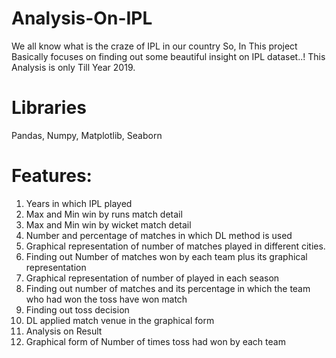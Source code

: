 # Analysis-On-IPL
We all know what is the craze of IPL in our country So, In This project Basically focuses on finding out some beautiful insight on IPL dataset..!
This Analysis is only Till Year 2019.
# Libraries
Pandas, Numpy, Matplotlib, Seaborn
# Features:
1. Years in which IPL played
2. Max and Min win by runs match detail
3. Max and Min win by wicket match detail
4. Number and percentage of matches in which DL method is used
5. Graphical representation of number of matches played in different cities.
6. Finding out Number of matches won by each team plus its graphical representation
7. Graphical representation of number of played in each season
8. Finding out number of matches and its percentage in which the team who had won the toss have won match
9. Finding out toss decision
10. DL applied match venue in the graphical form
11. Analysis on Result
12. Graphical form of Number of times toss had won by each team
